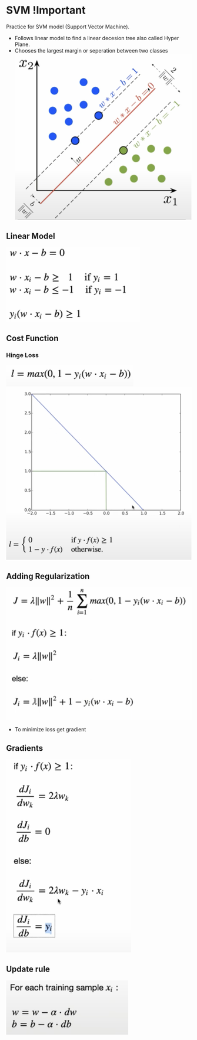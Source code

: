 # SVM !Important
Practice for SVM model (Support Vector Machine).
- Follows linear model to find a linear decesion tree also called Hyper Plane. 
- Chooses the largest margin or seperation between two classes
![svm graph example](./readeMeImages/svmExample.png)

## Linear Model
![linear model](./readeMeImages/linearModel.png)

## Cost Function
### Hinge Loss
![Hing loss](./readeMeImages/costFunc.png)
![Hing loss graph](./readeMeImages/hingLossGraph.png)

## Adding Regularization
![unit step function](./readeMeImages/regularization.png)
- To minimize loss get gradient

## Gradients
![gradients](./readeMeImages/gradients.png)

## Update rule
![perceptron update rules](./readeMeImages/updateRule.png)

